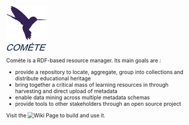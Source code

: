![](https://github.com/LICEF/comete/blob/master/documentation/cometeLogo.gif)

Comète is a RDF-based resource manager. 
Its main goals are :
- provide a repository to locate, aggregate, group into collections and distribute educational heritage
- bring together a critical mass of learning resources in through harvesting and direct upload of metadata
- enable data mining across multiple metadata schemas
- provide tools to other stakeholders through an open source project

Visit the ![Wiki Page](https://github.com/LICEF/comete/wiki) to build and use it.

 
 
